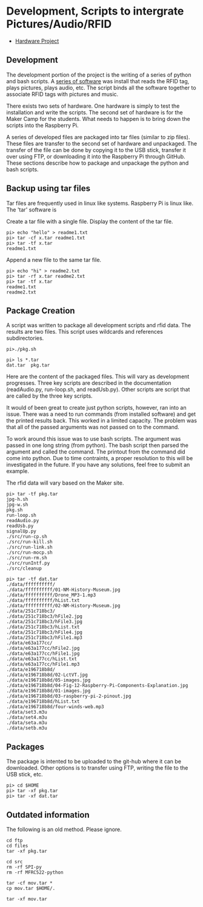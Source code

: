 # Development, Scripts to intergrate Pictures/Audio/RFID

* [Hardware Project](hw-project.md)

## Development

The development portion of the project is the writing of a series of python and bash scripts.
A [series of software](hw-project.md) was install that reads the RFID tag, plays pictures, plays audio, etc.
The script binds all the software together to associate RFID tags with pictures and music.

There exists two sets of hardware.
One hardware is simply to test the installation and write the scripts.
The second set of hardware is for the Maker Camp for the students.
What needs to happen is to bring down the scripts into the Raspberry Pi.

A series of developed files are packaged into tar files (similar to zip files).
These files are transfer to the second set of hardware and unpackaged.
The transfer of the file can be done by copying it to the USB stick, transfer it over using FTP, or downloading it into the Raspberry Pi through GitHub.
These sections describe how to package and unpackage the python and bash scripts.

## Backup using tar files

Tar files are frequently used in linux like systems.
Raspberry Pi is linux like.
The 'tar' software is 

Create a tar file with a single file. Display the content of the tar file.
```
pi> echo "hello" > readme1.txt
pi> tar -cf x.tar readme1.txt
pi> tar -tf x.tar
readme1.txt
```

Append a new file to the same tar file.
```
pi> echo "hi" > readme2.txt
pi> tar -rf x.tar readme2.txt
pi> tar -tf x.tar
readme1.txt
readme2.txt
```

## Package Creation

A script was written to package all development scripts and rfid data.
The results are two files.
This script uses wildcards and references subdirectories.
```
pi>./pkg.sh

pi> ls *.tar
dat.tar  pkg.tar
```

Here are the content of the packaged files.
This will vary as development progresses.
Three key scripts are described in the documentation (readAudio.py, run-loop.sh, and readUsb.py).
Other scripts are script that are called by the three key scripts.

It would of been great to create just python scripts, however, ran into an issue.
There was a need to run commands (from installed software) and get the printed results back.
This worked in a limited capacity. 
The problem was that all of the passed arguments was not passed on to the command.

To work around this issue was to use bash scripts.
The argument was passed in one long string (from python).
The bash script then parsed the argument and called the command.
The printout from the command did come into python.
Due to time contraints, a proper resolution to this will be investigated in the future.
If you have any solutions, feel free to submit an example.

The rfid data will vary based on the Maker site.
```
pi> tar -tf pkg.tar
jpg-h.sh
jpg-w.sh
pkg.sh
run-loop.sh
readAudio.py
readUsb.py
signalUp.py
./src/run-cp.sh
./src/run-kill.sh
./src/run-link.sh
./src/run-mocp.sh
./src/run-rm.sh
./src/runIntf.py
./src/cleanup

pi> tar -tf dat.tar
./data/ffffffffff/
./data/ffffffffff/01-NM-History-Museum.jpg
./data/ffffffffff/Drone_MP3-1.mp3
./data/ffffffffff/hList.txt
./data/ffffffffff/02-NM-History-Museum.jpg
./data/251c718bc3/
./data/251c718bc3/hFile2.jpg
./data/251c718bc3/hFile3.jpg
./data/251c718bc3/hList.txt
./data/251c718bc3/hFile4.jpg
./data/251c718bc3/hFile1.mp3
./data/e63a177cc/
./data/e63a177cc/hFile2.jpg
./data/e63a177cc/hFile1.jpg
./data/e63a177cc/hList.txt
./data/e63a177cc/hFile1.mp3
./data/e196718b8d/
./data/e196718b8d/02-LctVT.jpg
./data/e196718b8d/05-images.jpg
./data/e196718b8d/04-Fig-12-Raspberry-Pi-Components-Explanation.jpg
./data/e196718b8d/01-images.jpg
./data/e196718b8d/03-raspberry-pi-2-pinout.jpg
./data/e196718b8d/hList.txt
./data/e196718b8d/four-winds-web.mp3
./data/set3.m3u
./data/set4.m3u
./data/seta.m3u
./data/setb.m3u
```

## Packages

The package is intented to be uploaded to the git-hub where it can be downloaded.
Other options is to transfer using FTP, writing the file to the USB stick, etc.

```
pi> cd $HOME
pi> tar -xf pkg.tar
pi> tar -xf dat.tar
```

## Outdated information

The following is an old method. Please ignore.
```
cd ftp
cd files
tar -xf pkg.tar

cd src
rm -rf SPI-py
rm -rf MFRC522-python

tar -cf mov.tar *
cp mov.tar $HOME/.

tar -xf mov.tar

```